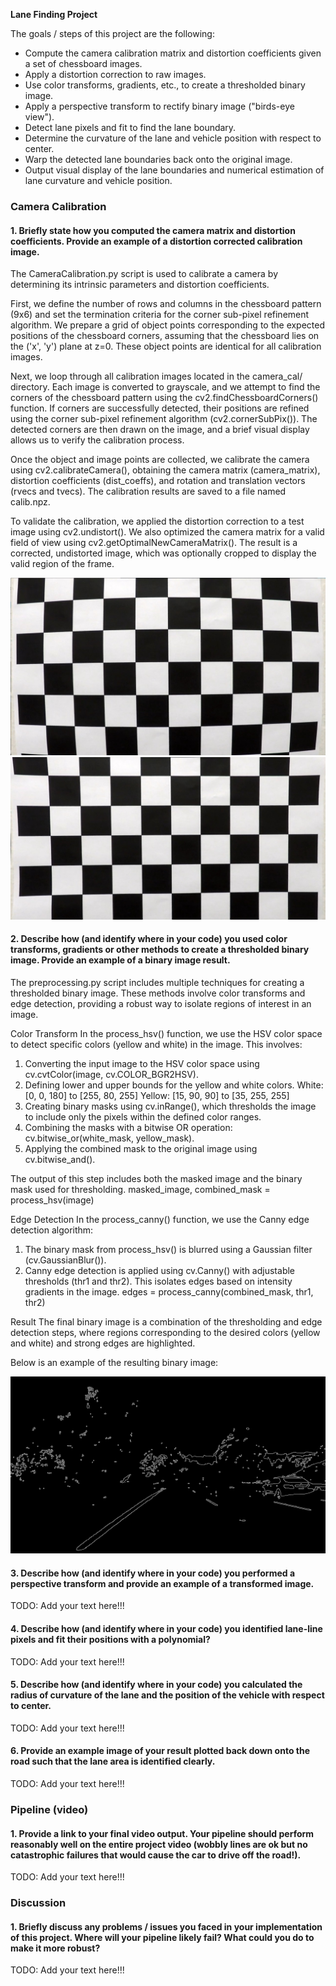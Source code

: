 **Lane Finding Project**

The goals / steps of this project are the following:

* Compute the camera calibration matrix and distortion coefficients given a set of chessboard images.
* Apply a distortion correction to raw images.
* Use color transforms, gradients, etc., to create a thresholded binary image.
* Apply a perspective transform to rectify binary image ("birds-eye view").
* Detect lane pixels and fit to find the lane boundary.
* Determine the curvature of the lane and vehicle position with respect to center.
* Warp the detected lane boundaries back onto the original image.
* Output visual display of the lane boundaries and numerical estimation of lane curvature and vehicle position.

### Camera Calibration

#### 1. Briefly state how you computed the camera matrix and distortion coefficients. Provide an example of a distortion corrected calibration image.

The CameraCalibration.py script is used to calibrate a camera by determining its intrinsic parameters and distortion coefficients.

First, we define the number of rows and columns in the chessboard pattern (9x6) and set the termination criteria for the corner sub-pixel refinement algorithm. We prepare a grid of object points corresponding to the expected positions of the chessboard corners, assuming that the chessboard lies on the ('x', 'y') plane at z=0. These object points are identical for all calibration images.

Next, we loop through all calibration images located in the camera_cal/ directory. Each image is converted to grayscale, and we attempt to find the corners of the chessboard pattern using the cv2.findChessboardCorners() function. If corners are successfully detected, their positions are refined using the corner sub-pixel refinement algorithm (cv2.cornerSubPix()). The detected corners are then drawn on the image, and a brief visual display allows us to verify the calibration process.

Once the object and image points are collected, we calibrate the camera using cv2.calibrateCamera(), obtaining the camera matrix (camera_matrix), distortion coefficients (dist_coeffs), and rotation and translation vectors (rvecs and tvecs). The calibration results are saved to a file named calib.npz.

To validate the calibration, we applied the distortion correction to a test image using cv2.undistort(). We also optimized the camera matrix for a valid field of view using cv2.getOptimalNewCameraMatrix(). The result is a corrected, undistorted image, which was optionally cropped to display the valid region of the frame.

![Original Image](camera_cal/calibration1.jpg)
![Corrected Image](examples/calibration.jpg)

#### 2. Describe how (and identify where in your code) you used color transforms, gradients or other methods to create a thresholded binary image.  Provide an example of a binary image result.

The preprocessing.py script includes multiple techniques for creating a thresholded binary image. These methods involve color transforms and edge detection, providing a robust way to isolate regions of interest in an image.

Color Transform
In the process_hsv() function, we use the HSV color space to detect specific colors (yellow and white) in the image. This involves:

1. Converting the input image to the HSV color space using cv.cvtColor(image, cv.COLOR_BGR2HSV).
2. Defining lower and upper bounds for the yellow and white colors.
    White: [0, 0, 180] to [255, 80, 255]
    Yellow: [15, 90, 90] to [35, 255, 255]
3. Creating binary masks using cv.inRange(), which thresholds the image to include only the pixels within the defined color ranges.
4. Combining the masks with a bitwise OR operation: cv.bitwise_or(white_mask, yellow_mask).
5. Applying the combined mask to the original image using cv.bitwise_and().
   
The output of this step includes both the masked image and the binary mask used for thresholding.
 masked_image, combined_mask = process_hsv(image)

Edge Detection
In the process_canny() function, we use the Canny edge detection algorithm:

1. The binary mask from process_hsv() is blurred using a Gaussian filter (cv.GaussianBlur()).
2. Canny edge detection is applied using cv.Canny() with adjustable thresholds (thr1 and thr2). This isolates edges based on intensity gradients in the image.
edges = process_canny(combined_mask, thr1, thr2)

Result
The final binary image is a combination of the thresholding and edge detection steps, where regions corresponding to the desired colors (yellow and white) and strong edges are highlighted.

Below is an example of the resulting binary image:

![Binary Image](examples/Binary.jpg)

#### 3. Describe how (and identify where in your code) you performed a perspective transform and provide an example of a transformed image.

TODO: Add your text here!!!

#### 4. Describe how (and identify where in your code) you identified lane-line pixels and fit their positions with a polynomial?

TODO: Add your text here!!!

#### 5. Describe how (and identify where in your code) you calculated the radius of curvature of the lane and the position of the vehicle with respect to center.

TODO: Add your text here!!!

#### 6. Provide an example image of your result plotted back down onto the road such that the lane area is identified clearly.

TODO: Add your text here!!!

### Pipeline (video)

#### 1. Provide a link to your final video output.  Your pipeline should perform reasonably well on the entire project video (wobbly lines are ok but no catastrophic failures that would cause the car to drive off the road!).

TODO: Add your text here!!!

### Discussion

#### 1. Briefly discuss any problems / issues you faced in your implementation of this project.  Where will your pipeline likely fail?  What could you do to make it more robust?

TODO: Add your text here!!!

